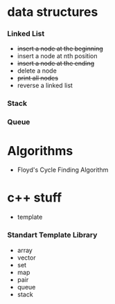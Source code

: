 # data structures

### Linked List
- ~~insert a node at the beginning~~
- insert a node at nth position
- ~~insert a node at the ending~~
- delete a node
- ~~print all nodes~~
- reverse a linked list

### Stack

### Queue

# Algorithms
- Floyd's Cycle Finding Algorithm
  
# c++ stuff
- template
  
### Standart Template Library
- array
- vector
- set
- map
- pair
- queue
- stack